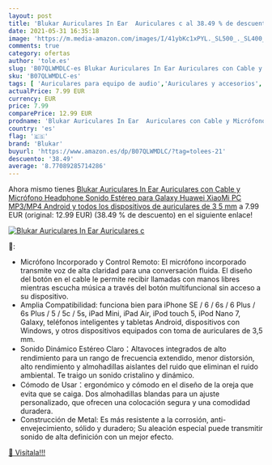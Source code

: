 ```yaml
---
layout: post
title: 'Blukar Auriculares In Ear  Auriculares c al 38.49 % de descuento'
date: 2021-05-31 16:35:18
image: 'https://m.media-amazon.com/images/I/41ybKc1xPYL._SL500_._SL400_.jpg'
comments: true
category: ofertas
author: 'tole.es'
slug: 'B07QLWMDLC-es Blukar Auriculares In Ear Auriculares con Cable y...'
sku: 'B07QLWMDLC-es'
tags: [ 'Auriculares para equipo de audio','Auriculares y accesorios','Electrónica','android','blukar', ]
actualPrice: 7.99 EUR
currency: EUR
price: 7.99
comparePrice: 12.99 EUR
prodname: 'Blukar Auriculares In Ear  Auriculares con Cable y Micrófono Headphone Sonido Estéreo para Galaxy  Huawei  XiaoMi  PC  MP3/MP4 Android y todos los dispositivos de auriculares de 3 5 mm'
country: 'es'
flag: '🇪🇸'
brand: 'Blukar'
buyurl: 'https://www.amazon.es/dp/B07QLWMDLC/?tag=tolees-21'
descuento: '38.49'
average: '8.77089285714286'
---
```


Ahora mismo tienes [Blukar Auriculares In Ear  Auriculares con Cable y Micrófono Headphone Sonido Estéreo para Galaxy  Huawei  XiaoMi  PC  MP3/MP4 Android y todos los dispositivos de auriculares de 3 5 mm](https://www.amazon.es/dp/B07QLWMDLC/?tag=tolees-21) a 7.99 EUR (original: 12.99 EUR) (38.49 %  de descuento) en el siguiente enlace!

[![Blukar Auriculares In Ear  Auriculares c](https://m.media-amazon.com/images/I/41ybKc1xPYL._SL500_._SL400_.jpg)](https://www.amazon.es/dp/B07QLWMDLC/?tag=tolees-21)

🔎:

- Micrófono Incorporado y Control Remoto: El micrófono incorporado transmite voz de alta claridad para una conversación fluida. El diseño del botón en el cable le permite recibir llamadas con manos libres mientras escucha música a través del botón multifuncional sin acceso a su dispositivo.
- Amplia Compatibilidad: funciona bien para iPhone SE / 6 / 6s / 6 Plus / 6s Plus / 5 / 5c / 5s, iPad Mini, iPad Air, iPod touch 5, iPod Nano 7, Galaxy, teléfonos inteligentes y tabletas Android, dispositivos con Windows, y otros dispositivos equipados con toma de auriculares de 3,5 mm.
- Sonido Dinámico Estéreo Claro：Altavoces integrados de alto rendimiento para un rango de frecuencia extendido, menor distorsión, alto rendimiento y almohadillas aislantes del ruido que eliminan el ruido ambiental. Te traigo un sonido cristalino y dinámico.
- Cómodo de Usar：ergonómico y cómodo en el diseño de la oreja que evita que se caiga. Dos almohadillas blandas para un ajuste personalizado, que ofrecen una colocación segura y una comodidad duradera.
- Construcción de Metal: Es más resistente a la corrosión, anti-envejecimiento, sólido y duradero; Su aleación especial puede transmitir sonido de alta definición con un mejor efecto.

[🛒 Visítala!!!](https://www.amazon.es/dp/B07QLWMDLC/?tag=tolees-21)
